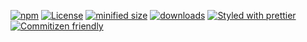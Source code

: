 [![npm](https://img.shields.io/npm/v/@kronos-integration/interceptor-line-tokenizer-csv.svg)](https://www.npmjs.com/package/@kronos-integration/interceptor-line-tokenizer-csv)
[![License](https://img.shields.io/badge/License-BSD%203--Clause-blue.svg)](https://opensource.org/licenses/BSD-3-Clause)
[![minified size](https://badgen.net/bundlephobia/min/@kronos-integration/interceptor-line-tokenizer-csv)](https://bundlephobia.com/result?p=@kronos-integration/interceptor-line-tokenizer-csv)
[![downloads](http://img.shields.io/npm/dm/@kronos-integration/interceptor-line-tokenizer-csv.svg?style=flat-square)](https://npmjs.org/package/@kronos-integration/interceptor-line-tokenizer-csv)
[![Styled with prettier](https://img.shields.io/badge/styled_with-prettier-ff69b4.svg)](https://github.com/prettier/prettier)
[![Commitizen friendly](https://img.shields.io/badge/commitizen-friendly-brightgreen.svg)](http://commitizen.github.io/cz-cli/)


